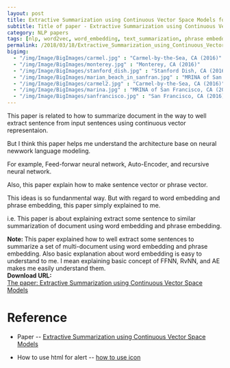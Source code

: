 ```yaml
---
layout: post
title: Extractive Summarization using Continuous Vector Space Models for Text summarization
subtitle: Title of paper - Extractive Summarization using Continuous Vector Space Models
category: NLP papers
tags: [nlp, word2vec, word_embedding, text_summarization, phrase embedding]
permalink: /2018/03/18/Extractive_Summarization_using_Continuous_Vector_Space_Models/
bigimg: 
  - "/img/Image/BigImages/carmel.jpg" : "Carmel-by-the-Sea, CA (2016)"
  - "/img/Image/BigImages/monterey.jpg" : "Monterey, CA (2016)"
  - "/img/Image/BigImages/stanford_dish.jpg" : "Stanford Dish, CA (2016)"
  - "/img/Image/BigImages/marian_beach_in_sanfran.jpg" : "MRINA of San Francisco, CA (2016)"
  - "/img/Image/BigImages/carmel2.jpg" : "Carmel-by-the-Sea, CA (2016)"
  - "/img/Image/BigImages/marina.jpg" : "MRINA of San Francisco, CA (2016)"
  - "/img/Image/BigImages/sanfrancisco.jpg" : "San Francisco, CA (2016)"
---
```


This paper is related to how to summarize document in the way to well extract sentence from input sentences using continuous vector representaion.

But I think this paper helps me understand the architecture base on neural newwork language modeling.  

For example, Feed-forwar neural network, Auto-Encoder, and recursive neural network. 

Also, this paper explain how to make sentence vector or phrase vector. 

This ideas is so fundanmental way. But with regard to word embedding and phrase embedding, this paper simply explained to me. 

i.e. This paper is about explaining extract some sentence to similar summarization of document using word embedding and phrase embedding.


<div class="alert alert-info" role="alert"><i class="fa fa-info-circle"></i> <b>Note: </b>
This paper explained how to well extract some sentences to summarize a set of multi-document using word embedding and phrase embedding.
Also basic explanation about word embedding is easy to understand to me. I mean explaining basic concept of FFNN, RvNN, and AE makes me easily understand them.  
</div>
  
  
<div class="alert alert-success" role="alert"><i class="fa fa-paperclip fa-lg"></i> <b>Download URL: </b><br>
  <a href="http://www.aclweb.org/anthology/W14-1504">The paper: Extractive Summarization using Continuous Vector Space Models</a>
</div>

# Reference 

 - Paper 
 -- [Extractive Summarization using Continuous Vector Space Models](http://www.aclweb.org/anthology/W14-1504)
 
 - How to use html for alert
 -- [how to use icon](http://idratherbewriting.com/documentation-theme-jekyll/mydoc_icons.html)
 
